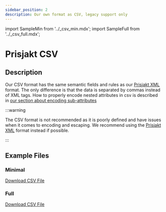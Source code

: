 ```yaml
---
sidebar_position: 2
description: Our own format as CSV, legacy support only
---
```

import SampleMin from '../_csv_min.mdx';
import SampleFull from '../_csv_full.mdx';

# Prisjakt CSV

## Description

Our CSV format has the same semantic fields and rules as our [Prisjakt XML](/feeds/offer/formats/prisjakt_xml/index.md) format. 
The only difference is that the data is separated by commas instead of XML tags. How to properly encode nested attributes in csv is described in [our section about encoding sub-attributes](/advanced/csv/#encoding-sub-attributes-and-lists-in-csv-files)

:::warning

The CSV format is not recommended as it is poorly defined and have issues when it comes to encoding and escaping. We recommend using the [Prisjakt XML](/feeds/offer/formats/prisjakt_xml/index.md) format instead if possible.

:::

## Example Files

### Minimal

[Download CSV File](pathname:///examples/offer/min.csv)
<SampleMin />

### Full

[Download CSV File](pathname:///examples/offer/full.csv)
<SampleFull />